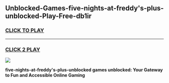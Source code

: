 
## Unblocked-Games-five-nights-at-freddy's-plus-unblocked-Play-Free-db1ir
<h3>
<a href="https://premium76.site?title=five-nights-at-freddy's-plus-unblocked&ref=19M">CLICK TO PLAY</a></h3>
<hr>

<h3>
<a href="https://premium76.site?title=five-nights-at-freddy's-plus-unblocked&ref=19M">CLICK 2 PLAY</a>
  
</h3>

<a href="https://premium76.site?title=five-nights-at-freddy's-plus-unblocked&ref=19M"><img src="https://clearcache.store/games.png"></a>


**five-nights-at-freddy's-plus-unblocked games unblocked: Your Gateway to Fun and Accessible Online Gaming**

